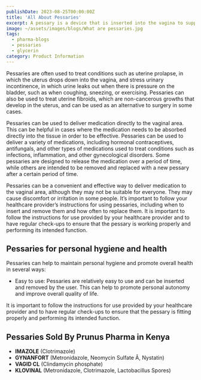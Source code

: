 ```yaml
---
publishDate: 2023-08-25T00:00:00Z
title: 'All About Pessaries'
excerpt: A pessary is a device that is inserted into the vagina to support the uterus or cervix, or to treat certain medical conditions. Pessaries can be made of various materials, including silicone, rubber, or plastic, and come in a range of shapes and sizes.
image: ~/assets/images/blogs/What are pessaries.jpg
tags:
  - pharma-blogs
  - pessaries
  - glycerin
category: Product Information
---
```


<div class="text-justify">
Pessaries are often used to treat conditions such as uterine prolapse, in which the uterus drops down into the vagina, and stress urinary incontinence, in which urine leaks out when there is pressure on the bladder, such as when coughing, sneezing, or exercising. Pessaries can also be used to treat uterine fibroids, which are non-cancerous growths that develop in the uterus, and can be used as an alternative to surgery in some cases.

Pessaries can be used to deliver medication directly to the vaginal area. This can be helpful in cases where the medication needs to be absorbed directly into the tissue in order to be effective. Pessaries can be used to deliver a variety of medications, including hormonal contraceptives, antifungals, and other types of medications used to treat conditions such as infections, inflammation, and other gynecological disorders. Some pessaries are designed to release the medication over a period of time, while others are intended to be removed and replaced with a new pessary after a certain period of time.

Pessaries can be a convenient and effective way to deliver medication to the vaginal area, although they may not be suitable for everyone. They may cause discomfort or irritation in some people. It’s important to follow your healthcare provider’s instructions for using pessaries, including when to insert and remove them and how often to replace them. It is important to follow the instructions for use provided by your healthcare provider and to have regular check-ups to ensure that the pessary is working properly and performing its intended function.

</div>

## Pessaries for personal hygiene and health

Pessaries can help to maintain personal hygiene and promote overall health in several ways:

- Easy to use: Pessaries are relatively easy to use and can be inserted and removed by the user. This can help to promote personal autonomy and improve overall quality of life.

It is important to follow the instructions for use provided by your healthcare provider and to have regular check-ups to ensure that the pessary is fitting properly and performing its intended function.

## Pessaries Sold By Prunus Pharma in Kenya

- **IMAZOLE** (Clotrimazole)
- **GYNANFORT** (Metronidazole, Neomycin Sulfate Â, Nystatin)
- **VAGID CL** (Clindamycin phosphate)
- **KLOVINAL** (Metronidazole, Clotrimazole, Lactobacillus Spores)
